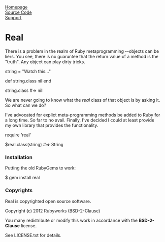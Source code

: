 [Homepage](http://rubyworks.github.com/real) \
[Source Code](http://github.com/rubyworks/real) \
[Support](http://github.com/rubyworks/real/issues)

# Real

There is a problem in the realm of Ruby metaprogramming --objects
can be liers. You see, there is no guaruntee that the return value of 
a method is the "truth". Any object can play dirty tricks.

  string = "Watch this..."

  def string.class
    nil
  end

  string.class  #=> nil

We are never going to know what the *real* class of that object is
by asking it. So what can we do?

I've advocated for explict meta-programming methods be added to Ruby
for a long time. So far to no avail. Finally, I've decided I could 
at least provide my own library that provides the functionality.

  require 'real'

  $real.class(string)  #=> String


### Installation

Putting the old RubyGems to work:

  $ gem install real


### Copyrights

Real is copyrighted open source software.

  Copyright (c) 2012 Rubyworks (BSD-2-Clause)

You many redistribute or modify this work in accordance with the **BSD-2-Clause** license.

See LICENSE.txt for details.
